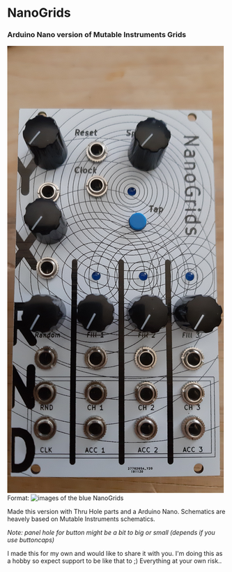# NanoGrids
### Arduino Nano version of Mutable Instruments Grids

![Blue NanoGrids](/Images/blue.jpg)
Format: ![images of the blue NanoGrids](url)

Made this version  with Thru Hole parts and a Arduino Nano.
Schematics are heavely based on Mutable Instruments schematics.

_Note: panel hole for button might be a bit to big or small (depends if you use buttoncaps)_

I made this for my own and would like to share it with you. I'm doing this as a hobby so expect support to be like that to ;)
Everything at your own risk..
